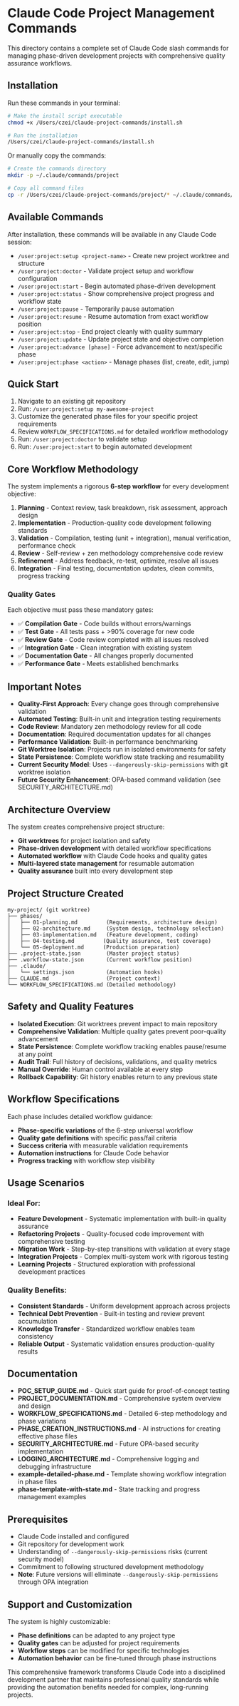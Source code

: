 # Claude Code Project Management Commands

This directory contains a complete set of Claude Code slash commands for managing phase-driven development projects with comprehensive quality assurance workflows.

## Installation

Run these commands in your terminal:

```bash
# Make the install script executable
chmod +x /Users/czei/claude-project-commands/install.sh

# Run the installation
/Users/czei/claude-project-commands/install.sh
```

Or manually copy the commands:

```bash
# Create the commands directory
mkdir -p ~/.claude/commands/project

# Copy all command files
cp -r /Users/czei/claude-project-commands/project/* ~/.claude/commands/project/
```

## Available Commands

After installation, these commands will be available in any Claude Code session:

- `/user:project:setup <project-name>` - Create new project worktree and structure
- `/user:project:doctor` - Validate project setup and workflow configuration
- `/user:project:start` - Begin automated phase-driven development
- `/user:project:status` - Show comprehensive project progress and workflow state
- `/user:project:pause` - Temporarily pause automation
- `/user:project:resume` - Resume automation from exact workflow position
- `/user:project:stop` - End project cleanly with quality summary
- `/user:project:update` - Update project state and objective completion
- `/user:project:advance [phase]` - Force advancement to next/specific phase
- `/user:project:phase <action>` - Manage phases (list, create, edit, jump)

## Quick Start

1. Navigate to an existing git repository
2. Run: `/user:project:setup my-awesome-project`
3. Customize the generated phase files for your specific project requirements
4. Review `WORKFLOW_SPECIFICATIONS.md` for detailed workflow methodology
5. Run: `/user:project:doctor` to validate setup
6. Run: `/user:project:start` to begin automated development

## Core Workflow Methodology

The system implements a rigorous **6-step workflow** for every development objective:

1. **Planning** - Context review, task breakdown, risk assessment, approach design
2. **Implementation** - Production-quality code development following standards  
3. **Validation** - Compilation, testing (unit + integration), manual verification, performance check
4. **Review** - Self-review + zen methodology comprehensive code review
5. **Refinement** - Address feedback, re-test, optimize, resolve all issues
6. **Integration** - Final testing, documentation updates, clean commits, progress tracking

### Quality Gates

Each objective must pass these mandatory gates:
- ✅ **Compilation Gate** - Code builds without errors/warnings
- ✅ **Test Gate** - All tests pass + >90% coverage for new code  
- ✅ **Review Gate** - Code review completed with all issues resolved
- ✅ **Integration Gate** - Clean integration with existing system
- ✅ **Documentation Gate** - All changes properly documented
- ✅ **Performance Gate** - Meets established benchmarks

## Important Notes

- **Quality-First Approach**: Every change goes through comprehensive validation
- **Automated Testing**: Built-in unit and integration testing requirements
- **Code Review**: Mandatory zen methodology review for all code
- **Documentation**: Required documentation updates for all changes
- **Performance Validation**: Built-in performance benchmarking
- **Git Worktree Isolation**: Projects run in isolated environments for safety
- **State Persistence**: Complete workflow state tracking and resumability
- **Current Security Model**: Uses `--dangerously-skip-permissions` with git worktree isolation
- **Future Security Enhancement**: OPA-based command validation (see SECURITY_ARCHITECTURE.md)

## Architecture Overview

The system creates comprehensive project structure:
- **Git worktrees** for project isolation and safety
- **Phase-driven development** with detailed workflow specifications
- **Automated workflow** with Claude Code hooks and quality gates
- **Multi-layered state management** for resumable automation
- **Quality assurance** built into every development step

## Project Structure Created

```
my-project/ (git worktree)
├── phases/
│   ├── 01-planning.md         (Requirements, architecture design)
│   ├── 02-architecture.md     (System design, technology selection)
│   ├── 03-implementation.md   (Feature development, coding)
│   ├── 04-testing.md         (Quality assurance, test coverage)
│   └── 05-deployment.md      (Production preparation)
├── .project-state.json        (Master project status)
├── .workflow-state.json       (Current workflow position)
├── .claude/
│   └── settings.json          (Automation hooks)
├── CLAUDE.md                  (Project context)
└── WORKFLOW_SPECIFICATIONS.md (Detailed methodology)
```

## Safety and Quality Features

- **Isolated Execution**: Git worktrees prevent impact to main repository
- **Comprehensive Validation**: Multiple quality gates prevent poor-quality advancement
- **State Persistence**: Complete workflow tracking enables pause/resume at any point
- **Audit Trail**: Full history of decisions, validations, and quality metrics
- **Manual Override**: Human control available at every step
- **Rollback Capability**: Git history enables return to any previous state

## Workflow Specifications

Each phase includes detailed workflow guidance:
- **Phase-specific variations** of the 6-step universal workflow
- **Quality gate definitions** with specific pass/fail criteria
- **Success criteria** with measurable validation requirements
- **Automation instructions** for Claude Code behavior
- **Progress tracking** with workflow step visibility

## Usage Scenarios

### Ideal For:
- **Feature Development** - Systematic implementation with built-in quality assurance
- **Refactoring Projects** - Quality-focused code improvement with comprehensive testing
- **Migration Work** - Step-by-step transitions with validation at every stage
- **Integration Projects** - Complex multi-system work with rigorous testing
- **Learning Projects** - Structured exploration with professional development practices

### Quality Benefits:
- **Consistent Standards** - Uniform development approach across projects
- **Technical Debt Prevention** - Built-in testing and review prevent accumulation
- **Knowledge Transfer** - Standardized workflow enables team consistency
- **Reliable Output** - Systematic validation ensures production-quality results

## Documentation

- **POC_SETUP_GUIDE.md** - Quick start guide for proof-of-concept testing
- **PROJECT_DOCUMENTATION.md** - Comprehensive system overview and design
- **WORKFLOW_SPECIFICATIONS.md** - Detailed 6-step methodology and phase variations
- **PHASE_CREATION_INSTRUCTIONS.md** - AI instructions for creating effective phase files
- **SECURITY_ARCHITECTURE.md** - Future OPA-based security implementation
- **LOGGING_ARCHITECTURE.md** - Comprehensive logging and debugging infrastructure
- **example-detailed-phase.md** - Template showing workflow integration in phase files
- **phase-template-with-state.md** - State tracking and progress management examples

## Prerequisites

- Claude Code installed and configured
- Git repository for development work
- Understanding of `--dangerously-skip-permissions` risks (current security model)
- Commitment to following structured development methodology
- **Note**: Future versions will eliminate `--dangerously-skip-permissions` through OPA integration

## Support and Customization

The system is highly customizable:
- **Phase definitions** can be adapted to any project type
- **Quality gates** can be adjusted for project requirements
- **Workflow steps** can be modified for specific technologies
- **Automation behavior** can be fine-tuned through phase instructions

This comprehensive framework transforms Claude Code into a disciplined development partner that maintains professional quality standards while providing the automation benefits needed for complex, long-running projects.
